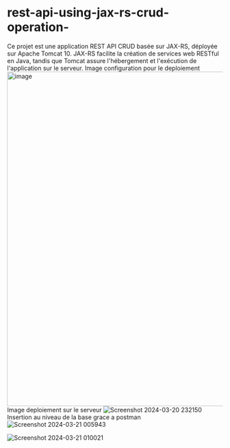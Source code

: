 # rest-api-using-jax-rs-crud-operation-

Ce projet est une application REST API CRUD basée sur JAX-RS,
déployée sur Apache Tomcat 10. JAX-RS facilite la création de services web RESTful en Java, 
tandis que Tomcat assure l'hébergement et l'exécution de l'application sur le serveur.
Image configuration pour le deploiement
<img width="780" alt="image" src="https://github.com/mct200/crud-Rest-api-JaxRs/assets/97558185/8db341f0-3f8b-407c-869c-f39e7d3de198">
Image deploiement sur le serveur
![Screenshot 2024-03-20 232150](https://github.com/mct200/crud-Rest-api-JaxRs/assets/97558185/07b97746-4389-4b72-a73d-048c0945c22e)
Insertion au niveau de la base grace a postman
![Screenshot 2024-03-21 005943](https://github.com/mct200/crud-Rest-api-JaxRs/assets/97558185/61ec5780-624e-41c5-9f08-7bfff95fb3c7)

![Screenshot 2024-03-21 010021](https://github.com/mct200/crud-Rest-api-JaxRs/assets/97558185/82b35d12-d8da-4dee-bd21-37860f6e9b49)





